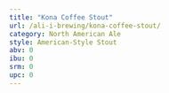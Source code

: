 ```yaml
---
title: "Kona Coffee Stout"
url: /ali-i-brewing/kona-coffee-stout/
category: North American Ale
style: American-Style Stout
abv: 0
ibu: 0
srm: 0
upc: 0
---
```


